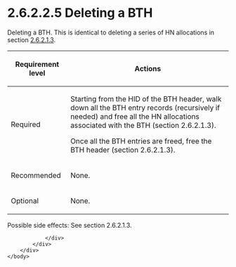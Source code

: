 <html dir="LTR" xmlns:mshelp="http://msdn.microsoft.com/mshelp" xmlns:ddue="http://ddue.schemas.microsoft.com/authoring/2003/5" xmlns:xlink="http://www.w3.org/1999/xlink" xmlns:tool="http://www.microsoft.com/tooltip">
    <head>
        <meta http-equiv="Content-Type" content="text/html; CHARSET=utf-8"></meta>
        <meta name="save" content="history"></meta>
        <title>2.6.2.2.5 Deleting a BTH</title>
        <xml>
            <mshelp:toctitle title="2.6.2.2.5 Deleting a BTH"></mshelp:toctitle>
            <mshelp:rltitle title="[MS-PST]: Deleting a BTH"></mshelp:rltitle>
            <mshelp:keyword index="A" term="b4ecc607-35f7-404a-802c-e812d73210cb"></mshelp:keyword>
            <mshelp:attr name="DCSext.ContentType" value="open specification"></mshelp:attr>
            <mshelp:attr name="AssetID" value="b4ecc607-35f7-404a-802c-e812d73210cb"></mshelp:attr>
            <mshelp:attr name="TopicType" value="kbRef"></mshelp:attr>
            <mshelp:attr name="DCSext.Title" value="[MS-PST]: Deleting a BTH" />
        </xml>
    </head>
    <body>
        <div id="header">
            <h1 class="heading">2.6.2.2.5 Deleting a BTH</h1>
        </div>
        <div id="mainSection">
            <div id="mainBody">
                <div id="allHistory" class="saveHistory"></div>
                <div id="sectionSection0" class="section" name="collapseableSection">
                    

<p>Deleting a BTH. This is identical to deleting a series of HN
allocations in section <a href="f774eb0a-f6d7-4240-b515-3213bd9c5c40.htm">2.6.2.1.3</a>.</p>

<table>
 <thead>
  <tr>
   <th>
   <p>Requirement level</p>
   </th>
   <th>
   <p>Actions</p>
   </th>
  </tr>
 </thead>
 <tr>
  <td>
  <p>Required</p>
  </td>
  <td>
  <p>Starting from the HID of the BTH header, walk down all
  the BTH entry records (recursively if needed) and free all the HN allocations
  associated with the BTH (section 2.6.2.1.3).</p>
  <p>Once all the BTH entries are freed, free the BTH
  header (section 2.6.2.1.3).</p>
  </td>
 </tr>
 <tr>
  <td>
  <p>Recommended</p>
  </td>
  <td>
  <p>None.</p>
  </td>
 </tr>
 <tr>
  <td>
  <p>Optional</p>
  </td>
  <td>
  <p>None.</p>
  </td>
 </tr>
</table>

<p>Possible side effects: See section 2.6.2.1.3.</p>


                </div>
            </div>
        </div>
    </body>
</html>